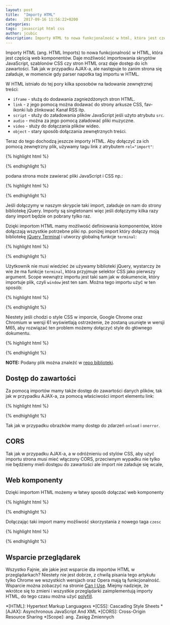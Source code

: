 ```yaml
---
layout: post
title:  "Importy HTML"
date:   2017-09-16 11:56:22+0200
categories:
tags:  javascript html css
author: jcubic
description: Importy HTML to nowa funkcjonalność w html, która jest częścią web komponentów. Daje możliwość importowania skryptów JavaScript, szablonów CSS czy stron HTML oraz daje dostęp do ich zawartości.
---
```


Importy HTML (ang. HTML Imports) to nowa funkcjonalność w HTML, która jest częścią web komponentów. Daje możliwość importowania skryptów JavaScript, szablonów CSS czy stron HTML oraz daje dostęp do ich zawartości. Tak jak w przypadku AJAX-a, ale następuje to zanim strona się załaduje, w momencie gdy parser napotka tag importu w HTML.

<!-- more -->

W HTML istniało do tej pory kilka sposobów na ładowanie zewnętrznej treści:

* `iframe` - służą do dodawania zagnieżdżonych stron HTML.
* `link` - z jego pomocą można dodawać do strony arkusze CSS, fav-ikonki lub zlinkować Kanał RSS itp.
* `script` - służy do załadowania plików JavaScript jeśli użyto atrybutu `src`.
* `audio` - można za jego pomocą załadować pliki muzyczne.
* `video` - służy do dołączania plików wideo.
* `object` - stary sposób dołączania zewnętrznych treści.

Teraz do tego dochodzą jeszcze importy HTML. Aby dołączyć za ich pomocą zewnętrzny plik, używamy tagu link z atrybutem `rel="import"`:

{% highlight html %}
<link rel="import" href="import.html"/>
{% endhighlight %}

podana strona może zawierać pliki JavaScript i CSS np.:

{% highlight html %}
<!DOCTYPE html>
<html>
<head>
<script src="https://code.jquery.com/jquery-3.2.1.min.js"></script>
</head>
</html>
{% endhighlight %}

Jeśli dołączymy w naszym skrypcie taki import, załaduje on nam do strony bibliotekę jQuery. Importy są singletonami więc jeśli dołączymy kilka razy dany import będzie on pobrany tylko raz.

Dzięki importom HTML mamy możliwość definiowania komponentów, które dołączają wszystkie potrzebne pliki np. poniżej import który dołączy moją bibliotekę [jQuery Terminal](http://terminal.jcubic.pl) i utworzy globalną funkcje `terminal`:


{% highlight html %}
<!DOCTYPE html>
<html>
<head>
<script src="https://code.jquery.com/jquery-3.2.1.min.js"></script>
<link rel="stylesheet" href="https://cdn.jsdelivr.net/npm/jquery.terminal@1.7.0/css/jquery.terminal.min.css"/>
<script src="https://cdn.jsdelivr.net/npm/jquery.terminal@1.7.0/js/jquery.terminal.min.js"></script>
<style>
body {
    min-height: 100vh;
    margin: 0;
}
</style>
<script>
(function() {
    var $ = jQuery.noConflict();
    window.terminal = function(selector) {
        var args = [].slice.call(arguments, 1);
        return $.fn.terminal.apply($(selector), args);
    };
})();
</script>
</head>
<body>
</body>
{% endhighlight %}

Użytkownik nie musi wiedzieć że używamy biblioteki jQuery, wystarczy że wie że ma funkcje `terminal`, która przyjmuje selektor CSS jako pierwszy argument. Scope wewnątrz importu jest taki sam jak w dokumencie, który importuje plik, czyli `window` jest ten sam. Można tego importu użyć w ten sposób:

{% highlight html %}
<!DOCTYPE html>
<html>
<link rel="import" href="terminal.html"/>
<body onload="terminal('body')"></body>
</html>
{% endhighlight %}

Niestety jeśli chodzi o style CSS w imporcie, Google Chrome oraz Chromium w wersji 61 wyświetlają ostrzeżenie, że zostaną usunięte w wersji M65, aby rozwiązać ten problem możemy dołączyć style do głównego dokumentu.

{% highlight html %}
<script>
(function() {
    var url = 'https://cdn.jsdelivr.net/npm/jquery.terminal@1.7.0/css/jquery.terminal.min.css';
    var $ = jQuery.noConflict();
    $('<link href="' + url + '" rel="stylesheet"/>').appendTo('head');
    var importDoc = document.currentScript.ownerDocument;
    var style = importDoc.querySelector('style');
    document.head.appendChild(style);
    window.terminal = function(selector) {
        var args = [].slice.call(arguments, 1);
        return $.fn.terminal.apply($(selector), args);
    };
})();
</script>
{% endhighlight %}

**NOTE:** Podany plik można znaleźć w [repo biblioteki](https://raw.githubusercontent.com/jcubic/jquery.terminal/master/import.html).


## Dostęp do zawartości

Za pomocą importów mamy także dostęp do zawartości danych plików, tak jak w przypadku AJAX-a, za pomocą właściwości import elementu link:

{% highlight html %}
<link rel="import" href="https://cdn.jsdelivr.net/npm/jquery.terminal@1.7.0/js/jquery.terminal.min.js"
      onload="console.log(event.target.import.body.innerHTML)"/>
{% endhighlight %}

Tak jak w przypadku obrazków mamy dostęp do zdarzeń `onload` i `onerror`.

## CORS

Tak jak w przypadku AJAX-a, a w odróżnieniu od stylów CSS, aby użyć importu strona musi mieć włączony CORS, przeciwnym wypadku nie tylko nie będziemy mieli dostępu do zawartości ale import nie załaduje się wcale,

## Web komponenty

Dzięki importom HTML możemy w łatwy sposób dołączać web komponenty

{% highlight html %}
<script>
  // Definicja komponentu <czesc>.
  var proto = Object.create(HTMLElement.prototype);

  proto.createdCallback = function() {
    this.innerHTML = 'Cześć, <b>' +
                     (this.getAttribute('name') || '?') + '</b>';
  };

  document.registerElement('czesc', {prototype: proto});
</script>
{% endhighlight %}

Dołączając taki import mamy możliwość skorzystania z nowego taga `czesc`

{% highlight html %}
<head>
<link ref="import" href="komponent.html"/>
</head>
<body>
  <czesc name="Jan"><czesc>
</body>
{% endhighlight %}

## Wsparcie przeglądarek

Wszystko Fajnie, ale jakie jest wsparcie dla importów HTML w przeglądarkach? Niestety nie jest dobrze, z chwilą pisania tego artykułu tylko Chrome we wszystkich wersjach oraz Opera mają tą funkcjonalność. Wsparcie można zobaczyć na stronie [Can I Use](http://caniuse.com/#feat=imports). Miejmy nadzieje, że wkrótce się to zmieni i wszystkie przeglądarki zaimplementują importy HTML, do tego czasu można użyć [polyfill](https://github.com/polymer/HTMLImports).

*[HTML]: Hypertext Markup Languagexs
*[CSS]: Cascading Style Sheets
*[AJAX]: Asynchronous JavaScript And XML
*[CORS]: Cross-Origin Resource Sharing
*[Scope]: ang. Zasięg Zmiennych
